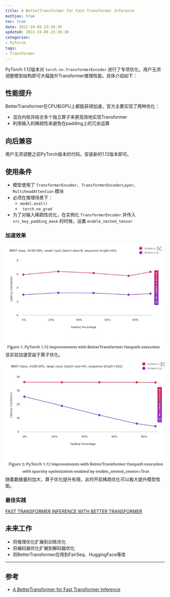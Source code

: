 ```yaml
---
title: A BetterTransformer for Fast Transformer Inference
mathjax: true
toc: true
date: 2022-10-09 23:36:30
updated: 2022-10-09 23:36:30
categories:
- PyTorch
tags:
- Transformer
---
```

PyTorch 1.12版本对 `torch.nn.TransformerEncoder` 进行了专项优化，用户无须调整模型结构即可大幅提升Transformer推理性能。具体介绍如下：

<!--more-->

## 性能提升
BetterTransformer在CPU和GPU上都能获得加速，官方主要实现了两种优化：
- 混合内核并结合多个独立算子来更高效地实现Transformer
- 利用输入的稀疏性来避免在padding上的冗余运算

## 向后兼容
用户无须调整之前PyTorch版本的代码，安装新的1.12版本即可。

## 使用条件
- 模型使用了 `TransformerEncoder`、`TransformerEncoderLayer`、 `MultiheadAttention` 模块
- 必须在推理场景下：
  - `model.eval()`
  - ` torch.no_grad`
- 为了对输入稀疏性优化，在实例化 `TransformerEncoder` 并传入 `src_key_padding_mask` 的时候，设置 `enable_nested_tensor`

### 加速效果
![f1](./A-BetterTransformer-for-Fast-Transformer-Inference/f1.jpg)
该实验加速受益于算子优化。

![f2](./A-BetterTransformer-for-Fast-Transformer-Inference/f2.jpg)
随着数据量的加大，算子优化提升有限，此时开启稀疏优化可以极大提升模型性能。

### 最佳实践
[FAST TRANSFORMER INFERENCE WITH BETTER TRANSFORMER](https://pytorch.org/tutorials/beginner/bettertransformer_tutorial.html)


## 未来工作
- 将推理优化扩展到训练优化
- 将编码器优化扩展到解码器优化
- 将BetterTransformer应用到FairSeq、HuggingFace等库

___

## 参考
- [A BetterTransformer for Fast Transformer Inference](https://pytorch.org/blog/a-better-transformer-for-fast-transformer-encoder-inference//)